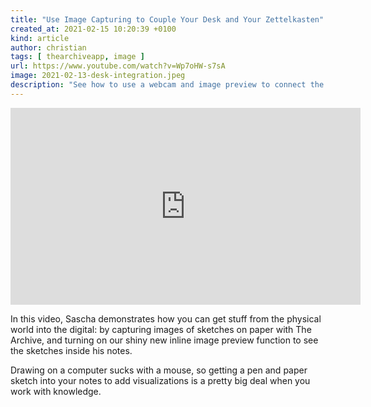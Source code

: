 ```yaml
---
title: "Use Image Capturing to Couple Your Desk and Your Zettelkasten"
created_at: 2021-02-15 10:20:39 +0100
kind: article
author: christian
tags: [ thearchiveapp, image ]
url: https://www.youtube.com/watch?v=Wp7oHW-s7sA
image: 2021-02-13-desk-integration.jpeg
description: "See how to use a webcam and image preview to connect the real world with your notes"
---
```

<iframe width="560" height="315" src="https://www.youtube-nocookie.com/embed/Wp7oHW-s7sA" frameborder="0" allowfullscreen></iframe>

In this video, Sascha demonstrates how you can get stuff from the physical world into the digital: by capturing images of sketches on paper with The Archive, and turning on our shiny new inline image preview function to see the sketches inside his notes.

Drawing on a computer sucks with a mouse, so getting a pen and paper sketch into your notes to add visualizations is a pretty big deal when you work with knowledge.
